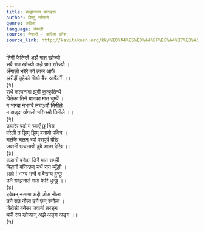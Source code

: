 ```yaml
---
title: सम्झनाका पानाहरू
author: विष्णु न्यौपाने
genre: कविता
language: नेपाली
source: नेपाली - कविता कोश
source_link: http://kavitakosh.org/kk/%E0%A4%B5%E0%A4%BF%E0%A4%B7%E0%A5%8D%E0%A4%A3%E0%A5%81_%E0%A4%A8%E0%A5%8D%E0%A4%AF%E0%A5%8C%E0%A4%AA%E0%A4%BE%E0%A4%A8%E0%A5%87
---
```


तिमी फैलिएरै अझै मात खोज्यौ  
सबै रात खोज्यौ अझै प्रात खोज्यौ ।  
अँगालो भरेरै बगें लाज आफैं  
झरीझैं चुहेको थियो बैंस आफैंैं ।।  
(१)  
सधै कल्पनामा झुमी कुत्कुतिन्थें  
वितेका तिनै यादका मात चुम्थें ।  
म भाग्दा नभाग्दै लघाथ्र्यौ तिमीले  
म अड्दा अँगालो भरिन्थ्यौ तिमीले ।।  
(२)  
उघारेर पर्दा म च्याएँ छु भित्र  
परेली त झिम् झिम् बनायौ पवित्र ।  
चलेकै चलन् थ्यो परापूर्व देखि  
जवानी छचल्क्यो दुबै आत्म देखि ।।  
(३)  
कहानी बनेका तिनै मात सम्झी  
बिहानी बनिन्छन् सधैं रात ब्यूँझी ।  
अहो ! भाग्य भन्दै म बैराग्य हुन्छु  
उनै सम्झनाले गला फेरि धुन्छु ।।  
(४)  
दबेछन् नसामा अझै जोस नौला  
उनै रात नौला उनै छन् रुपौला ।  
बिहोसी बनेका जवानी तरङ्ग  
थपी राप खोज्छन् अझै अङ्ग अङ्ग ।।  
(५)
